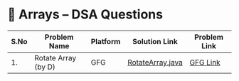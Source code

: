 # 📁 Arrays – DSA Questions

| S.No | Problem Name          | Platform | Solution Link                        | Problem Link |
|------|------------------------|----------|--------------------------------------|--------------|
| 1.   | Rotate Array (by D)   | GFG      | [RotateArray.java](RotateArray.java) | [GFG Link](https://www.geeksforgeeks.org/array-rotation/) |

